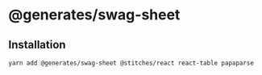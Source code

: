 # @generates/swag-sheet

## Installation

```console
yarn add @generates/swag-sheet @stitches/react react-table papaparse
```

